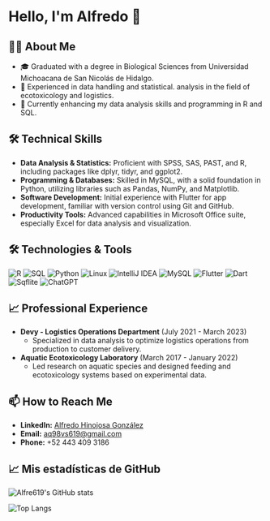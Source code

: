 # Hello, I'm Alfredo 👋

## 👨‍💻 About Me
- 🎓 Graduated with a degree in Biological Sciences from Universidad Michoacana de San Nicolás de Hidalgo.
- 💼 Experienced in data handling and statistical.  analysis in the field of ecotoxicology and logistics.
- 🌱 Currently enhancing my data analysis skills and programming in R and SQL.

## 🛠 Technical Skills
- **Data Analysis & Statistics:** Proficient with SPSS, SAS, PAST, and R, including packages like dplyr, tidyr, and ggplot2.
- **Programming & Databases:** Skilled in MySQL, with a solid foundation in Python, utilizing libraries such as Pandas, NumPy, and Matplotlib.
- **Software Development:** Initial experience with Flutter for app development, familiar with version control using Git and GitHub.
- **Productivity Tools:** Advanced capabilities in Microsoft Office suite, especially Excel for data analysis and visualization.
  
## 🛠 Technologies & Tools
![R](https://img.shields.io/badge/-R-276DC3?style=flat-square&logo=r)
![SQL](https://img.shields.io/badge/-SQL-336791?style=flat-square&logo=postgresql)
![Python](https://img.shields.io/badge/-Python-3776AB?style=flat-square&logo=Python)
![Linux](https://img.shields.io/badge/-Linux-FCC624?style=flat-square&logo=linux)
![IntelliJ IDEA](https://img.shields.io/badge/-IntelliJ_IDEA-000000?style=flat-square&logo=intellij-idea)
![MySQL](https://img.shields.io/badge/-MySQL-4479A1?style=flat-square&logo=mysql)
![Flutter](https://img.shields.io/badge/-Flutter-02569B?style=flat-square&logo=flutter)
![Dart](https://img.shields.io/badge/-Dart-0175C2?style=flat-square&logo=dart)
![Sqflite](https://img.shields.io/badge/-Sqflite-02569B?style=flat-square&logo=sqlite)
![ChatGPT](https://img.shields.io/badge/-ChatGPT-00BFFF?style=flat-square&logo=openai&logoColor=white)


## 📈 Professional Experience
- **Devy - Logistics Operations Department** (July 2021 - March 2023)
  - Specialized in data analysis to optimize logistics operations from production to customer delivery.
- **Aquatic Ecotoxicology Laboratory** (March 2017 - January 2022)
  - Led research on aquatic species and designed feeding and ecotoxicology systems based on experimental data.

## 📫 How to Reach Me
- **LinkedIn:** [Alfredo Hinojosa González](https://linkedin.com/in/alfredo-hinojosa-gonzález-5205a4201)
- **Email:** [aq98vs619@gmail.com](mailto:aq98vs619@gmail.com)
- **Phone:** +52 443 409 3186

  
## 📈 Mis estadísticas de GitHub
![Alfre619's GitHub stats](https://github-readme-stats.vercel.app/api?username=Alfre619&show_icons=true&theme=radical)

![Top Langs](https://github-readme-stats.vercel.app/api/top-langs/?username=Alfre619&layout=compact&theme=radical)




